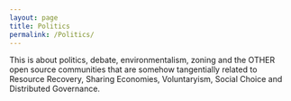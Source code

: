 ```yaml
---
layout: page
title: Politics
permalink: /Politics/
---
```



This is about politics, debate, environmentalism, zoning and the OTHER open source communities that are somehow tangentially related to Resource Recovery, Sharing Economies, Voluntaryism, Social Choice and Distributed Governance.
